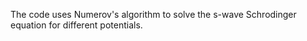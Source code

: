 The code uses Numerov's algorithm to solve the s-wave Schrodinger equation for different potentials.

